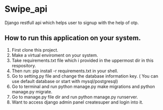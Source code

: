 # Swipe_api
 Django restfull api which helps user to signup with the help of otp.

## How to run this application on your system.

1) First clone this project.
2) Make a virtual enviroment on your system.
3) Take requirements.txt file which i provided in the uppermost dir in this respository.
4) Then run: pip install -r requirements.txt in your shell.
5) Go to setting.py file and change the database information key. ( You can use default database or start with mysql/postgresql)
6) Go to terminal and run python manage.py make migrations and python manage.py migrate.
7) Go to manage.py file dir and run python manage.py runserver.
8) Want to access django admin panel createsuper and login into it.
